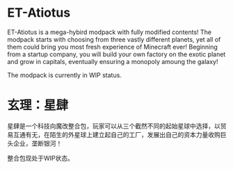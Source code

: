 # ET-Atiotus
ET-Atiotus is a mega-hybird modpack with fully modified contents! The modpack starts with choosing from three vastly different planets, yet all of them could bring you most fresh experience of Minecraft ever! Beginning from a startup company, you will build your own factory on the exotic planet and grow in capitals, eventually ensuring a monopoly amoung the galaxy!

The modpack is currently in WIP status.
# 玄理：星肆
星肆是一个科技向魔改整合包，玩家可以从三个截然不同的起始星球中选择，以贸易互通有无，在陌生的外星球上建立起自己的工厂，发展出自己的资本力量收购巨头企业，垄断银河！

整合包现处于WIP状态。
